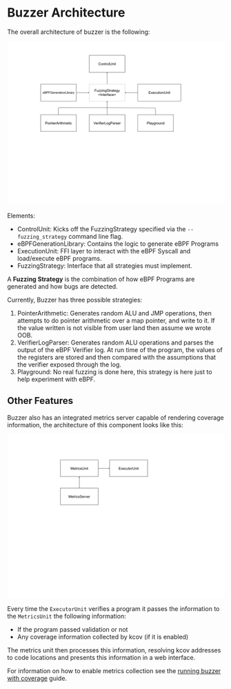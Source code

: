 # Buzzer Architecture

The overall architecture of buzzer is the following:

![BuzzerArchitecture](BuzzerArchitecture.png)

Elements:
  * ControlUnit: Kicks off the FuzzingStrategy specified via the 
    `--fuzzing_strategy` command line flag.
  * eBPFGenerationLibrary: Contains the logic to generate eBPF Programs
  * ExecutionUnit: FFI layer to interact with the eBPF Syscall and load/execute
    eBPF programs.
  * FuzzingStrategy: Interface that all strategies must implement.

A **Fuzzing Strategy** is the combination of how eBPF Programs are generated
and how bugs are detected.

Currently, Buzzer has three possible strategies:
  1. PointerArithmetic: Generates random ALU and JMP operations, then attempts
     to do pointer arithmetic over a map pointer, and write to it. If the value
     written is not visible from user land then assume we wrote OOB.
  1. VerifierLogParser: Generates random ALU operations and parses the output
     of the eBPF Verifier log. At run time of the program, the values of the
     registers are stored and then compared with the assumptions that the
     verifier exposed through the log.
  1. Playground: No real fuzzing is done here, this strategy is here just to
     help experiment with eBPF.

## Other Features

Buzzer also has an integrated metrics server capable of rendering coverage
information, the architecture of this component looks like this:

![MetricsCollectionArchitecture](MetricsCollectionArchitecture.png)

Every time the `ExecutorUnit` verifies a program it passes the information to the
`MetricsUnit` the following information:

  * If the program passed validation or not
  * Any coverage information collected by kcov (if it is enabled)

The metrics unit then processes this information, resolving kcov addresses to
code locations and presents this information in a web interface.

For information on how to enable metrics collection see the
[running buzzer with coverage](../guides/running_with_coverage.md) guide.
